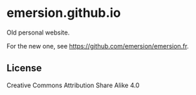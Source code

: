 # emersion.github.io

Old personal website.

For the new one, see https://github.com/emersion/emersion.fr.

## License

Creative Commons Attribution Share Alike 4.0
